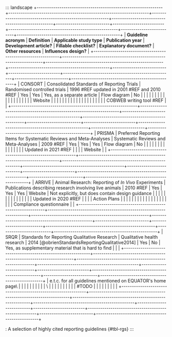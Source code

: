 ::: landscape
+-------------------------------------------------------------+--------------------------------------------------------------------+---------------------------------------------------------+-------------------------------------------------+--------------------------+-------------------------+-----------------------------------------------------+--------------------------+--------------------------------------------------+
| **Guideline acronym**                                       | **Definition**                                                     | **Applicable study type**                               | **Publication year**                            | **Development article?** | **Fillable checklist?** | **Explanatory document?**                           | **Other resources**      | **Influences design?**                           |
+-------------------------------------------------------------+--------------------------------------------------------------------+---------------------------------------------------------+-------------------------------------------------+--------------------------+-------------------------+-----------------------------------------------------+--------------------------+--------------------------------------------------+
| CONSORT                                                     | Consolidated Standards of Reporting Trials                         | Randomised controlled trials                            | 1996 #REF updated in 2001 #REF and 2010 #REF    | Yes                      | Yes                     | Yes, as a separate article                          | Flow diagram             | No                                               |
|                                                             |                                                                    |                                                         |                                                 |                          |                         |                                                     |                          |                                                  |
|                                                             |                                                                    |                                                         |                                                 |                          |                         |                                                     | Website                  |                                                  |
|                                                             |                                                                    |                                                         |                                                 |                          |                         |                                                     |                          |                                                  |
|                                                             |                                                                    |                                                         |                                                 |                          |                         |                                                     | COBWEB writing tool #REF |                                                  |
+-------------------------------------------------------------+--------------------------------------------------------------------+---------------------------------------------------------+-------------------------------------------------+--------------------------+-------------------------+-----------------------------------------------------+--------------------------+--------------------------------------------------+
| PRISMA                                                      | Preferred Reporting Items for Systematic Reviews and Meta-Analyses | Systematic Reviews and Meta-Analyses                    | 2009 #REF                                       | Yes                      | Yes                     | Yes                                                 | Flow diagram             | No                                               |
|                                                             |                                                                    |                                                         |                                                 |                          |                         |                                                     |                          |                                                  |
|                                                             |                                                                    |                                                         | Updated in 2021 #REF                            |                          |                         |                                                     | Website                  |                                                  |
+-------------------------------------------------------------+--------------------------------------------------------------------+---------------------------------------------------------+-------------------------------------------------+--------------------------+-------------------------+-----------------------------------------------------+--------------------------+--------------------------------------------------+
| ARRIVE                                                      | Animal Research: Reporting of *In Vivo* Experiments                | Publications describing research involving live animals | 2010 #REF                                       | Yes                      | Yes                     | Yes                                                 | Website                  | Not explicitly, but does contain design guidance |
|                                                             |                                                                    |                                                         |                                                 |                          |                         |                                                     |                          |                                                  |
|                                                             |                                                                    |                                                         | Updated in 2020 #REF                            |                          |                         |                                                     | Action Plans             |                                                  |
|                                                             |                                                                    |                                                         |                                                 |                          |                         |                                                     |                          |                                                  |
|                                                             |                                                                    |                                                         |                                                 |                          |                         |                                                     | Compliance questionnaire |                                                  |
+-------------------------------------------------------------+--------------------------------------------------------------------+---------------------------------------------------------+-------------------------------------------------+--------------------------+-------------------------+-----------------------------------------------------+--------------------------+--------------------------------------------------+
| SRQR                                                        | Standards for Reporting Qualitative Research                       | Qualitative health research                             | 2014 [@obrienStandardsReportingQualitative2014] | Yes                      | No                      | Yes, as supplementary material that is hard to find |                          |                                                  |
+-------------------------------------------------------------+--------------------------------------------------------------------+---------------------------------------------------------+-------------------------------------------------+--------------------------+-------------------------+-----------------------------------------------------+--------------------------+--------------------------------------------------+
| e.t.c. for all guidelines mentioned on EQUATOR's home page\ |                                                                    |                                                         |                                                 |                          |                         |                                                     |                          |                                                  |
| \                                                           |                                                                    |                                                         |                                                 |                          |                         |                                                     |                          |                                                  |
| #TODO                                                       |                                                                    |                                                         |                                                 |                          |                         |                                                     |                          |                                                  |
+-------------------------------------------------------------+--------------------------------------------------------------------+---------------------------------------------------------+-------------------------------------------------+--------------------------+-------------------------+-----------------------------------------------------+--------------------------+--------------------------------------------------+

: A selection of highly cited reporting guidelines {#tbl-rgs}
:::
<!--end landscape-->